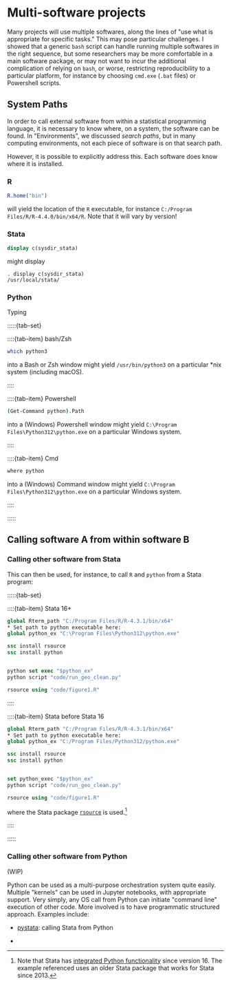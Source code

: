 # Multi-software projects

Many projects will use multiple softwares, along the lines of "use what is appropriate for specific tasks." This may pose particular challenges. I showed that a generic `bash` script can handle running multiple softwares in the right sequence, but some researchers may be more comfortable in a main software package, or may not want to incur the additional complication of relying on `bash`, or worse, restricting reproducibility to a particular platform, for instance by choosing `cmd.exe` (`.bat` files) or Powershell scripts.

## System Paths

In order to call external software from within a statistical programming language, it is necessary to know where, on a system, the software can be found. In "Environments", we discussed *search paths*, but in many computing environments, not each piece of software is on that search path.

However, it is possible to explicitly address this. Each software does know where it is installed. 


### R

```R
R.home("bin")
```

will yield the location of the `R` executable, for instance
`C:/Program Files/R/R-4.4.0/bin/x64/R`. Note that it will vary by version!

### Stata

```stata
display c(sysdir_stata)
```

might display

```
. display c(sysdir_stata)
/usr/local/stata/
```

### Python

Typing 

:::::{tab-set}

::::{tab-item} bash/Zsh

```bash
which python3
```

into a Bash or Zsh window  might yield `/usr/bin/python3` on a particular *nix system (including macOS).

::::

::::{tab-item} Powershell

```bash
(Get-Command python).Path
```
into a (Windows) Powershell window  might yield `C:\Program Files\Python312\python.exe` on a particular Windows system.


::::

::::{tab-item} Cmd

```bash
where python
```

into a (Windows) Command window  might yield `C:\Program Files\Python312\python.exe` on a particular Windows system.

::::


:::::

## Calling software A from within software B

### Calling other software from Stata

This can then be used, for instance, to call `R` and `python` from a Stata program:

:::::{tab-set}

::::{tab-item} Stata 16+

```stata
global Rterm_path "C:/Program Files/R/R-4.3.1/bin/x64"
* Set path to python executable here:
global python_ex "C:\Program Files\Python312\python.exe"

ssc install rsource
ssc install python


python set exec "$python_ex"
python script "code/run_geo_clean.py"

rsource using "code/figure1.R"
```

::::

::::{tab-item} Stata before Stata 16

```stata
global Rterm_path "C:/Program Files/R/R-4.3.1/bin/x64"
* Set path to python executable here:
global python_ex "C:/Program Files/Python312/python.exe"

ssc install rsource
ssc install python


set python_exec "$python_ex"
python script "code/run_geo_clean.py"

rsource using "code/figure1.R"
```

where the Stata package [`rsource`](https://ideas.repec.org/c/boc/bocode/s456847.html) is used.[^pythonstata]

[^pythonstata]: Note that Stata has [integrated Python functionality](https://www.stata.com/manuals/ppystataintegration.pdf) since version 16. The example referenced uses an older Stata package that works for Stata since 2013.

::::

:::::

### Calling other software from Python

(WIP)

Python can be used as a multi-purpose orchestration system quite easily. Multiple "kernels" can be used in Jupyter notebooks, with appropriate support. Very simply, any OS call from Python can initiate "command line" execution of other code. More involved is to have programmatic structured approach. Examples include:

- [pystata](https://www.stata.com/python/pystata18/): calling Stata from Python

- 

